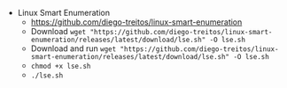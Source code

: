 - Linux Smart Enumeration
  - https://github.com/diego-treitos/linux-smart-enumeration
  - Download `wget "https://github.com/diego-treitos/linux-smart-enumeration/releases/latest/download/lse.sh" -O lse.sh`
  - Download and run `wget "https://github.com/diego-treitos/linux-smart-enumeration/releases/latest/download/lse.sh" -O lse.sh`
  - `chmod +x lse.sh`
  - `./lse.sh`
